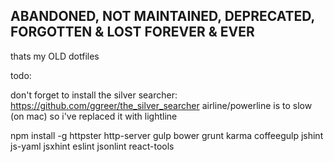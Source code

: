 ## ABANDONED, NOT MAINTAINED, DEPRECATED, FORGOTTEN & LOST FOREVER & EVER

thats my OLD dotfiles

todo:

don't forget to install the silver searcher: https://github.com/ggreer/the_silver_searcher
airline/powerline is to slow (on mac) so i've replaced it with lightline

npm install -g httpster http-server gulp bower grunt karma coffeegulp jshint js-yaml jsxhint eslint jsonlint react-tools
